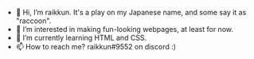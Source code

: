 - 👋 Hi, I’m raikkun. It's a play on my Japanese name, and some say it as "raccoon".
- 👀 I’m interested in making fun-looking webpages, at least for now.
- 🌱 I’m currently learning HTML and CSS.
- 📫 How to reach me? raikkun#9552 on discord :)

<!---
raikkun/raikkun is a ✨ special ✨ repository because its `README.md` (this file) appears on your GitHub profile.
You can click the Preview link to take a look at your changes.
--->
